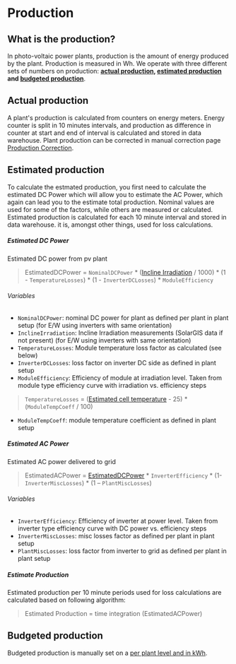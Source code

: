 # Production

## What is the production?
In photo-voltaic power plants, production is the amount of energy produced by the plant. Production is measured in Wh. We operate with three different sets of numbers on production: **[actual production](#actual-production), [estimated production](#estimate-production) and [budgeted production](#budgeted-production)**.

## Actual production
A plant's production is calculated from counters on energy meters. Energy counter is split in 10 minutes intervals, and production as difference in counter at start and end of interval is calculated and stored in data warehouse. Plant production can be corrected in manual correction page [Production Correction](../../../user_interfaces/manual/production_correction.md).

## Estimated production
To calculate the estmated production, you first need to calculate the estimated DC Power which will allow you to estimate the AC Power, which again can lead you to the estimate total production. Nominal values are used for some of the factors, while others are measured or calculated. Estimated production is calculated for each 10 minute interval and stored in data warehouse. it is, amongst other things, used for loss calculations.

##### Estimated DC Power
Estimated DC power from pv plant

> EstimatedDCPower = `NominalDCPower` * ([Incline Irradiation](irradiation.md) / 1000) * (1 - `TemperatureLosses`) * (1 - `InverterDCLosses`) * `ModuleEfficiency`

###### Variables

- `NominalDCPower`: nominal DC power for plant as defined per plant in plant setup (for E/W using inverters with same orientation)
- `InclineIrradiation`: Incline Irradiation measurements (SolarGIS data if not present) (for E/W using inverters with same orientation)
- `TemperatureLosses`: Module temperature loss factor as calculated (see below)
- `InverterDCLosses`: loss factor on inverter DC side as defined in plant setup
- `ModuleEfficiency`: Efficiency of module at irradiation level. Taken from module type efficiency curve with irradiation vs. efficiency steps

> `TemperatureLosses` = ([Estimated cell temperature](module_temperature.md) - 25) * (`ModuleTempCoeff` / 100)
- `ModuleTempCoeff`: module temperature coefficient as defined in plant setup

##### Estimated AC Power
Estimated AC power delivered to grid

> EstimatedACPower = [EstimatedDCPower](#estimated-dc-power) * `InverterEfficiency` * (1- `InverterMiscLosses`) * (1 – `PlantMiscLosses`)

###### Variables
- `InverterEfficiency`: Efficiency of inverter at power level. Taken from inverter type efficiency curve with DC power vs. efficiency steps
- `InverterMiscLosses`: misc losses factor as defined per plant in plant setup
- `PlantMiscLosses`: loss factor from inverter to grid as defined per plant in plant setup 

##### Estimate Production
Estimated production per 10 minute periods used for loss calculations are calculated based on following algorithm:

> Estimated Production = time integration (EstimatedACPower)


## Budgeted production
Budgeted production is manually set on a [per plant level and in kWh](../../../data_collection/budget_data.md).
